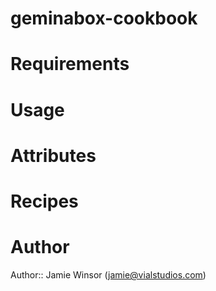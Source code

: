 # geminabox-cookbook

# Requirements

# Usage

# Attributes

# Recipes

# Author

Author:: Jamie Winsor (<jamie@vialstudios.com>)
